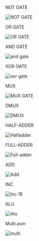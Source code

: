 NOT GATE


![NOT GATE](https://github.com/Guru-vedhanth/BOCS/assets/88874107/97e3817f-d387-467e-8162-b4d35d459975)


OR GATE

![OR GATE](https://github.com/Guru-vedhanth/BOCS/assets/88874107/aefd3226-9f42-4436-ae44-16e5ace156cf)


AND GATE 

![and gate](https://github.com/Guru-vedhanth/BOCS/assets/88874107/874ae44e-0489-4832-ac41-cb3ffe24ab76)

XOR GATE 

![xor gate](https://github.com/Guru-vedhanth/BOCS/assets/88874107/4538c7d2-c2b1-43d7-957c-902ec09b86fa)


MUX

![MUX GATE ](https://github.com/Guru-vedhanth/BOCS/assets/88874107/10df8d6c-676d-4e55-9bed-e5aac67c9ca8)


DMUX

![DMUX](https://github.com/Guru-vedhanth/BOCS/assets/88874107/1eb11f00-5b3e-4ace-97ea-5645713d4a58)

HALF-ADDER

![Halfadder](https://github.com/Guru-vedhanth/BOCS/assets/88874107/5d4dad6d-269b-49e5-b1d0-3cfe6fefcdb9)

FULL-ADDER

![Full-adder](https://github.com/Guru-vedhanth/BOCS/assets/88874107/a3af8ed3-a41d-415f-beaf-ba923b610a48)

ADD

![Add](https://github.com/Guru-vedhanth/BOCS/assets/88874107/78ba5858-069b-4a2f-81c6-896ceb6d5399)

INC

![Inc 16](https://github.com/Guru-vedhanth/BOCS/assets/88874107/e16d04be-fe42-4251-b2bb-3e210e20e958)

ALU

![Alu](https://github.com/Guru-vedhanth/BOCS/assets/88874107/eae14800-7818-461b-9cc1-4df66375306b)


Multi.asm

![multi](https://github.com/Guru-vedhanth/BOCS/assets/88874107/759dba3b-74fa-48e3-aa5e-7b3ff56e9699)




